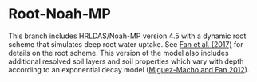 # Root-Noah-MP 

This branch includes HRLDAS/Noah-MP version 4.5 with a dynamic root scheme that simulates deep root water uptake. See [Fan et al. (2017)](https://doi.org/10.1073/pnas.1712381114) for details on the root scheme. This version of the model also includes additional resolved soil layers and soil properties which vary with depth according to an exponential decay model ([Miguez-Macho and Fan 2012](https://doi.org/10.1029/2012JD017539)). 
